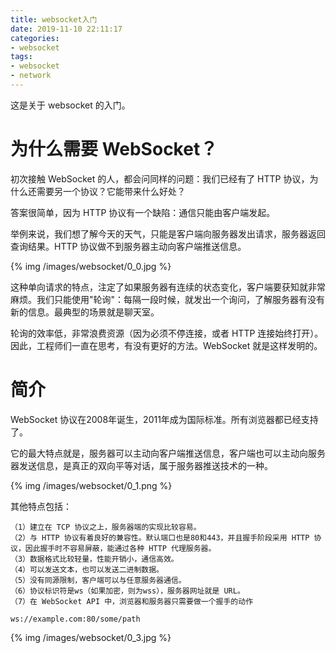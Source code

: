 ```yaml
---
title: websocket入门
date: 2019-11-10 22:11:17
categories:
- websocket
tags:
- websocket
- network
---
```

这是关于 websocket 的入门。

<!-- more -->

# 为什么需要 WebSocket？

初次接触 WebSocket 的人，都会问同样的问题：我们已经有了 HTTP 协议，为什么还需要另一个协议？它能带来什么好处？

答案很简单，因为 HTTP 协议有一个缺陷：通信只能由客户端发起。

举例来说，我们想了解今天的天气，只能是客户端向服务器发出请求，服务器返回查询结果。HTTP 协议做不到服务器主动向客户端推送信息。

{% img /images/websocket/0_0.jpg %}

这种单向请求的特点，注定了如果服务器有连续的状态变化，客户端要获知就非常麻烦。我们只能使用"轮询"：每隔一段时候，就发出一个询问，了解服务器有没有新的信息。最典型的场景就是聊天室。

轮询的效率低，非常浪费资源（因为必须不停连接，或者 HTTP 连接始终打开）。因此，工程师们一直在思考，有没有更好的方法。WebSocket 就是这样发明的。

# 简介

WebSocket 协议在2008年诞生，2011年成为国际标准。所有浏览器都已经支持了。

它的最大特点就是，服务器可以主动向客户端推送信息，客户端也可以主动向服务器发送信息，是真正的双向平等对话，属于服务器推送技术的一种。

{% img /images/websocket/0_1.png %}

其他特点包括：

	（1）建立在 TCP 协议之上，服务器端的实现比较容易。
	（2）与 HTTP 协议有着良好的兼容性。默认端口也是80和443，并且握手阶段采用 HTTP 协议，因此握手时不容易屏蔽，能通过各种 HTTP 代理服务器。
	（3）数据格式比较轻量，性能开销小，通信高效。
	（4）可以发送文本，也可以发送二进制数据。
	（5）没有同源限制，客户端可以与任意服务器通信。
	（6）协议标识符是ws（如果加密，则为wss），服务器网址就是 URL。
	（7）在 WebSocket API 中，浏览器和服务器只需要做一个握手的动作

	ws://example.com:80/some/path

{% img /images/websocket/0_3.jpg %}





